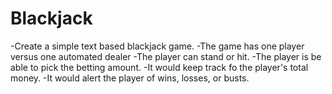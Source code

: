 # Blackjack
-Create a simple text based blackjack game.
-The game has one player versus one automated dealer
-The player can stand or hit.
-The player is be able to pick the betting amount.
-It would keep track fo the player's total money.
-It would alert the player of wins, losses, or busts.
 
